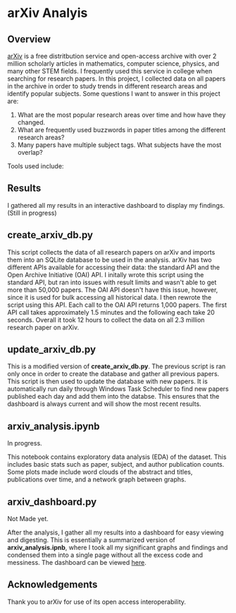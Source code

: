 # arXiv Analyis

## Overview
[arXiv](https://arxiv.org/) is a free distritbution service and open-access archive with over 2 million scholarly articles in mathematics, computer science, physics, and many other STEM fields. I frequently used this service in college when searching for research papers. In this project, I collected data on all papers in the archive in order to study trends in different research areas and identify popular subjects. Some questions I want to answer in this project are:
1. What are the most popular research areas over time and how have they changed. 
2. What are frequently used buzzwords in paper titles among the different research areas?
3. Many papers have multiple subject tags. What subjects have the most overlap?

Tools used include:


## Results
I gathered all my results in an interactive dashboard to display my findings. (Still in progress)



## create_arxiv_db.py
This script collects the data of all research papers on arXiv and imports them into an SQLite database to be used in the analysis. arXiv has two different APIs available for accessing their data: the standard API and the Open Archive Initiative (OAI) API. I initally wrote this script using the standard API, but ran into issues with result limits and wasn't able to get more than 50,000 papers. The OAI API doesn't have this issue, however, since it is used for bulk accessing all historical data. I then rewrote the script using this API. Each call to the OAI API returns 1,000 papers. The first API call takes approximately 1.5 minutes and the following each take 20 seconds. Overall it took 12 hours to collect the data on all 2.3 million research paper on arXiv. 


## update_arxiv_db.py
This is a modified version of **create_arxiv_db.py**. The previous script is ran only once in order to create the database and gather all previous papers. This script is then used to update the database with new papers. It is automatically run daily through Windows Task Scheduler to find new papers published each day and add them into the databse. This ensures that the dashboard is always current and will show the most recent results. 


## arxiv_analysis.ipynb
In progress.

This notebook contains exploratory data analysis (EDA) of the dataset. This includes basic stats such as paper, subject, and author publication counts. Some plots made include word clouds of the abstract and titles, publications over time, and a network graph between graphs. 


## arxiv_dashboard.py
Not Made yet.

After the analysis, I gather all my results into a dashboard for easy viewing and digesting. This is essentially a summarized version of **arxiv_analysis.ipnb**, where I took all my significant graphs and findings and condensed them into a single page without all the excess code and messiness. The dashboard can be viewed [here](https://www.google.com). 


## Acknowledgements 
Thank you to arXiv for use of its open access interoperability.
